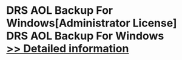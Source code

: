 # DRS AOL Backup For Windows[Administrator License]<br />DRS AOL Backup For Windows<br />[>> Detailed information](https://secure.shareit.com/shareit/product.html?productid=301004188&affiliateid=200057808)